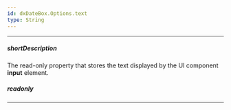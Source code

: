 ```yaml
---
id: dxDateBox.Options.text
type: String
---
```

---
##### shortDescription
The read-only property that stores the text displayed by the UI component **input** element.

##### readonly

---
<!-- Description goes here -->